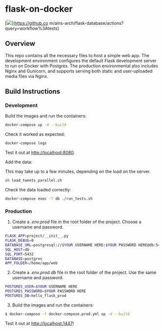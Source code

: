 # flask-on-docker

[![](https://github.com/ains-arch/flask-database/workflows/tests_dev/badge.svg)](https://github.co    m/ains-arch/flask-database/actions?query=workflow%3Atests)

## Overview

This repo contains all the necessary files to host a simple web app.
The development environment configures the default Flask development server
to run on Docker with Postgres.
The production environmental also includes Nginx and Gunicorn,
and supports serving both static and user-uploaded media files via Nginx. 

## Build Instructions

### Development

Build the images and run the containers:

```sh
docker-compose up -d --build
```

Check it worked as expected:

```sh
docker-compose logs
```

Test it out at [http://localhost:8080](http://localhost:8080).

Add the data:

This may take up to a few minutes, depending on the load on the server.

```sh
sh load_tweets_parallel.sh
```

Check the data loaded correctly:

```sh
docker-compose exec -T db ./run_tests.sh
```

### Production

1. Create a *.env.prod* file in the root folder of the project. Choose a username and password.

```sh
FLASK_APP=project/__init__.py
FLASK_DEBUG=0
DATABASE_URL=postgresql://$YOUR USERNAME HERE:$YOUR PASSWORD HERE@db:5432/hello_flask_prod
SQL_HOST=db
SQL_PORT=5432
DATABASE=postgres
APP_FOLDER=/home/app/web
```

2. Create a *.env.prod.db* file in the root folder of the project. Use the same username and password.

```sh
POSTGRES_USER=$YOUR USERNAME HERE
POSTGRES_PASSWORD=$YOUR PASSWORD HERE
POSTGRES_DB=hello_flask_prod
```

3. Build the images and run the containers:

```sh
$ docker-compose -f docker-compose.prod.yml up -d --build
```

Test it out at [http://localhost:1447](http://localhost:1447)!
